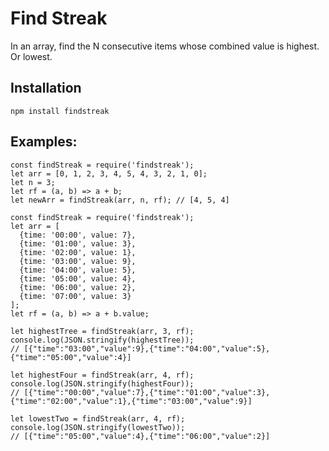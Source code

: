 # Find Streak

In an array, find the N consecutive items whose combined value is highest. Or lowest.

## Installation
    npm install findstreak

## Examples:

    const findStreak = require('findstreak');
    let arr = [0, 1, 2, 3, 4, 5, 4, 3, 2, 1, 0];
    let n = 3;
    let rf = (a, b) => a + b;
    let newArr = findStreak(arr, n, rf); // [4, 5, 4]

    const findStreak = require('findstreak');
    let arr = [
      {time: '00:00', value: 7},
      {time: '01:00', value: 3},
      {time: '02:00', value: 1},
      {time: '03:00', value: 9},
      {time: '04:00', value: 5},
      {time: '05:00', value: 4},
      {time: '06:00', value: 2},
      {time: '07:00', value: 3}
    ];
    let rf = (a, b) => a + b.value;

    let highestTree = findStreak(arr, 3, rf);
    console.log(JSON.stringify(highestTree));
    // [{"time":"03:00","value":9},{"time":"04:00","value":5},{"time":"05:00","value":4}]

    let highestFour = findStreak(arr, 4, rf);
    console.log(JSON.stringify(highestFour));
    // [{"time":"00:00","value":7},{"time":"01:00","value":3},{"time":"02:00","value":1},{"time":"03:00","value":9}]

    let lowestTwo = findStreak(arr, 4, rf);
    console.log(JSON.stringify(lowestTwo));
    // [{"time":"05:00","value":4},{"time":"06:00","value":2}]
